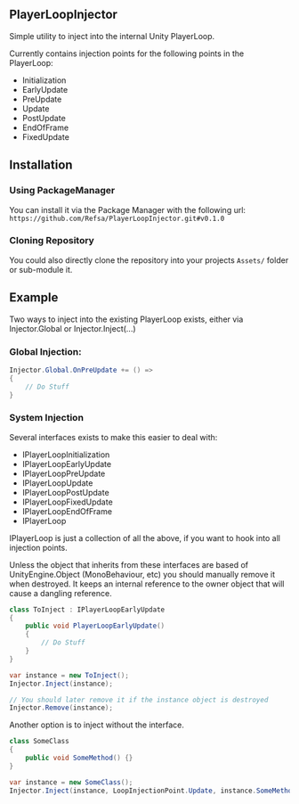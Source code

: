 ## PlayerLoopInjector

Simple utility to inject into the internal Unity PlayerLoop.

Currently contains injection points for the following points in the PlayerLoop:
- Initialization
- EarlyUpdate
- PreUpdate
- Update
- PostUpdate
- EndOfFrame
- FixedUpdate

## Installation

### Using PackageManager
You can install it via the Package Manager with the following url:  
`https://github.com/Refsa/PlayerLoopInjector.git#v0.1.0`

### Cloning Repository
You could also directly clone the repository into your projects `Assets/` folder or sub-module it.

## Example
Two ways to inject into the existing PlayerLoop exists, either via Injector.Global or Injector.Inject(...)

### Global Injection:
```cs
Injector.Global.OnPreUpdate += () => 
{
    // Do Stuff
}
```

### System Injection
Several interfaces exists to make this easier to deal with:
- IPlayerLoopInitialization
- IPlayerLoopEarlyUpdate
- IPlayerLoopPreUpdate
- IPlayerLoopUpdate
- IPlayerLoopPostUpdate
- IPlayerLoopFixedUpdate
- IPlayerLoopEndOfFrame
- IPlayerLoop

IPlayerLoop is just a collection of all the above, if you want to hook into all injection points.

Unless the object that inherits from these interfaces are based of UnityEngine.Object (MonoBehaviour, etc) you should manually remove it when destroyed. It keeps an internal reference to the owner object that will cause a dangling reference.

```cs
class ToInject : IPlayerLoopEarlyUpdate
{
    public void PlayerLoopEarlyUpdate()
    {
        // Do Stuff
    }
}

var instance = new ToInject();
Injector.Inject(instance);

// You should later remove it if the instance object is destroyed
Injector.Remove(instance);
```

Another option is to inject without the interface.
```cs
class SomeClass
{
    public void SomeMethod() {}
}

var instance = new SomeClass();
Injector.Inject(instance, LoopInjectionPoint.Update, instance.SomeMethod);
```